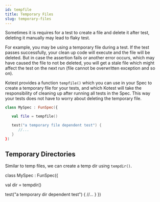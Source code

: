 ```yaml
---
id: tempfile
title: Temporary Files
slug: temporary-files
---
```




Sometimes it is requires for a test to create a file and delete it after test, deleting it manually may lead to flaky
test.

For example, you may be using a temporary file during a test. If the test passes successfully, your clean up code will execute
and the file will be deleted. But in case the assertion fails or another error occurs, which may have caused the file to not be deleted, you will get a stale file
which might affect the test on the next run (file cannot be overwritten exception and so on).

Kotest provides a function ```tempfile()``` which you can use in your Spec to create a temporary file for your tests, and which
 Kotest will take the responsibility of cleaning up after running all tests in the Spec. This way your
tests does not have to worry about deleting the temporary file.

```kotlin
class MySpec : FunSpec({

   val file = tempfile()

   test("a temporary file dependent test") {
      //...
   }
})

```

## Temporary Directories

Similar to temp files, we can create a temp dir using `tempdir()`.

class MySpec : FunSpec({

   val dir = tempdir()

   test("a temporary dir dependent test") {
      //...
   }
})

